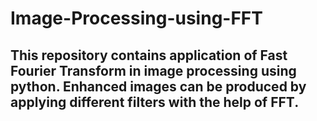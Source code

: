 # Image-Processing-using-FFT
## This repository contains application of Fast Fourier Transform in image processing using python. Enhanced images can be produced by applying different filters with the help of FFT. 
